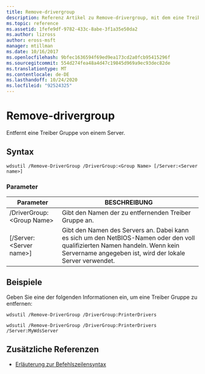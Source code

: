 ```yaml
---
title: Remove-drivergroup
description: Referenz Artikel zu Remove-drivergroup, mit dem eine Treiber Gruppe von einem Server entfernt wird.
ms.topic: reference
ms.assetid: 1fefe9df-9782-433c-8abe-3f1a35e50da2
ms.author: lizross
author: eross-msft
manager: mtillman
ms.date: 10/16/2017
ms.openlocfilehash: 9bfec1636594f69ed9ea173cd2a0fcb95415296f
ms.sourcegitcommit: 554d274fea48a4d47c19845d969a9ec93dec82de
ms.translationtype: MT
ms.contentlocale: de-DE
ms.lasthandoff: 10/24/2020
ms.locfileid: "92524325"
---
```

# <a name="remove-drivergroup"></a>Remove-drivergroup

Entfernt eine Treiber Gruppe von einem Server.

## <a name="syntax"></a>Syntax

```
wdsutil /Remove-DriverGroup /DriverGroup:<Group Name> [/Server:<Server name>]
```

### <a name="parameters"></a>Parameter

|Parameter|BESCHREIBUNG|
|---------|-----------|
|/DriverGroup:\<Group Name>|Gibt den Namen der zu entfernenden Treiber Gruppe an.|
|[/Server:\<Server name>]|Gibt den Namen des Servers an. Dabei kann es sich um den NetBIOS-Namen oder den voll qualifizierten Namen handeln. Wenn kein Servername angegeben ist, wird der lokale Server verwendet.|

## <a name="examples"></a>Beispiele

Geben Sie eine der folgenden Informationen ein, um eine Treiber Gruppe zu entfernen:
```
wdsutil /Remove-DriverGroup /DriverGroup:PrinterDrivers
```
```
wdsutil /Remove-DriverGroup /DriverGroup:PrinterDrivers /Server:MyWdsServer
```

## <a name="additional-references"></a>Zusätzliche Referenzen

- [Erläuterung zur Befehlszeilensyntax](command-line-syntax-key.md)